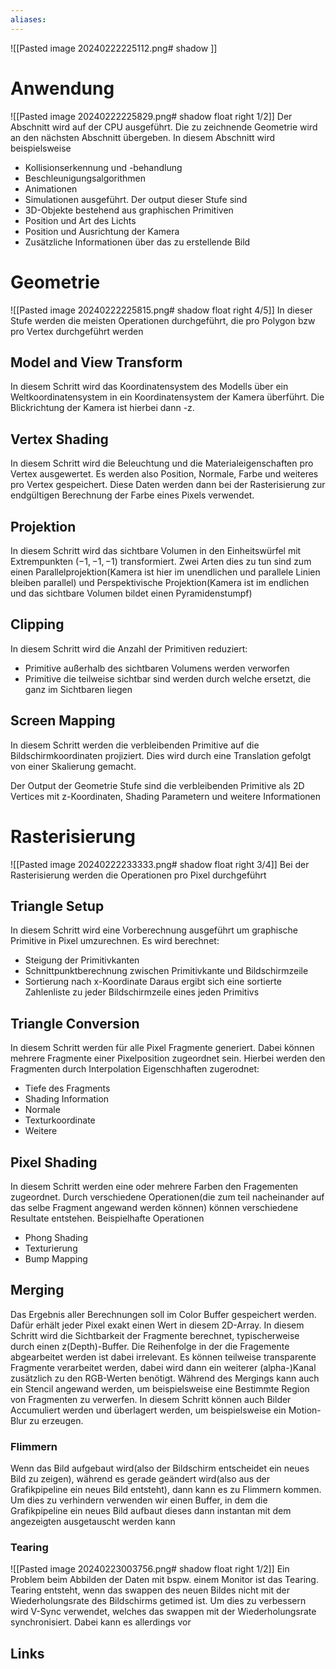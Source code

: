 ```yaml
---
aliases: 
---
```

![[Pasted image 20240222225112.png# shadow ]]
# Anwendung
![[Pasted image 20240222225829.png# shadow float right 1/2]]
Der Abschnitt wird auf der CPU ausgeführt. Die zu zeichnende Geometrie wird an den nächsten Abschnitt übergeben.
In diesem Abschnitt wird beispielsweise
- Kollisionserkennung und -behandlung
- Beschleunigungsalgorithmen
- Animationen
- Simulationen
ausgeführt.
Der output dieser Stufe sind
- 3D-Objekte bestehend aus graphischen Primitiven
- Position und Art des Lichts
- Position und Ausrichtung der Kamera
- Zusätzliche Informationen über das zu erstellende Bild
# Geometrie
![[Pasted image 20240222225815.png# shadow float right 4/5]]
In dieser Stufe werden die meisten Operationen durchgeführt, die pro Polygon bzw pro Vertex durchgeführt werden
## Model and View Transform
In diesem Schritt wird das Koordinatensystem des Modells über ein Weltkoordinatensystem in ein Koordinatensystem der Kamera überführt. Die Blickrichtung der Kamera ist hierbei dann -z.
## Vertex Shading
In diesem Schritt wird die Beleuchtung und die Materialeigenschaften pro Vertex ausgewertet. Es werden also Position, Normale, Farbe und weiteres pro Vertex gespeichert. Diese Daten werden dann bei der Rasterisierung zur endgültigen Berechnung der Farbe eines Pixels verwendet.
## Projektion
In diesem Schritt wird das sichtbare Volumen in den Einheitswürfel mit Extrempunkten $(-1,-1,-1)$ transformiert.
Zwei Arten dies zu tun sind zum einen Parallelprojektion(Kamera ist hier im unendlichen und parallele Linien bleiben parallel) und Perspektivische Projektion(Kamera ist im endlichen und das sichtbare Volumen bildet einen Pyramidenstumpf)
## Clipping
In diesem Schritt wird die Anzahl der Primitiven reduziert:
- Primitive außerhalb des sichtbaren Volumens werden verworfen
- Primitive die teilweise sichtbar sind werden durch welche ersetzt, die ganz im Sichtbaren liegen
## Screen Mapping
In diesem Schritt werden die verbleibenden Primitive auf die Bildschirmkoordinaten projiziert. Dies wird durch eine Translation gefolgt von einer Skalierung gemacht.

Der Output der Geometrie Stufe sind die verbleibenden Primitive als 2D Vertices mit z-Koordinaten, Shading Parametern und weitere Informationen
# Rasterisierung
![[Pasted image 20240222233333.png# shadow float right 3/4]]
Bei der Rasterisierung werden die Operationen pro Pixel durchgeführt
## Triangle Setup
In diesem Schritt wird eine Vorberechnung ausgeführt um graphische Primitive in Pixel umzurechnen. Es wird berechnet:
- Steigung der Primitivkanten
- Schnittpunktberechnung zwischen Primitivkante und Bildschirmzeile
- Sortierung nach x-Koordinate
Daraus ergibt sich eine sortierte Zahlenliste zu jeder Bildschirmzeile eines jeden Primitivs
## Triangle Conversion
In diesem Schritt werden für alle Pixel Fragmente generiert. Dabei können mehrere Fragmente einer Pixelposition zugeordnet sein. Hierbei werden den Fragmenten durch Interpolation Eigenschhaften zugerodnet:
- Tiefe des Fragments
- Shading Information
- Normale
- Texturkoordinate
- Weitere
## Pixel Shading
In diesem Schritt werden eine oder mehrere Farben den Fragementen zugeordnet. Durch verschiedene Operationen(die zum teil nacheinander auf das selbe Fragment angewand werden können) können verschiedene Resultate entstehen. Beispielhafte Operationen
- Phong Shading
- Texturierung
- Bump Mapping
## Merging
Das Ergebnis aller Berechnungen soll im Color Buffer gespeichert werden. Dafür erhält jeder Pixel exakt einen Wert in diesem 2D-Array.
In diesem Schritt wird die Sichtbarkeit der Fragmente berechnet, typischerweise durch einen z(Depth)-Buffer.
Die Reihenfolge in der die Fragemente abgearbeitet werden ist dabei irrelevant. Es können teilweise transparente Fragmente verarbeitet werden, dabei wird dann ein weiterer (alpha-)Kanal zusätzlich zu den RGB-Werten benötigt.
Während des Mergings kann auch ein Stencil angewand werden, um beispielsweise eine Bestimmte Region von Fragmenten zu verwerfen.
In diesem Schritt können auch Bilder Accumuliert werden und überlagert werden, um beispielsweise ein Motion-Blur zu erzeugen.
### Flimmern
Wenn das Bild aufgebaut wird(also der Bildschirm entscheidet ein neues Bild zu zeigen), während es gerade geändert wird(also aus der Grafikpipeline ein neues Bild entsteht), dann kann es zu Flimmern kommen. Um dies zu verhindern verwenden wir einen Buffer, in dem die Grafikpipeline ein neues Bild aufbaut dieses dann instantan mit dem angezeigten ausgetauscht werden kann
### Tearing
![[Pasted image 20240223003756.png# shadow float right 1/2]]
Ein Problem beim Abbilden der Daten mit bspw. einem Monitor ist das Tearing. Tearing entsteht, wenn das swappen des neuen Bildes nicht mit der Wiederholungsrate des Bildschirms getimed ist. Um dies zu verbessern wird V-Sync verwendet, welches das swappen mit der Wiederholungsrate synchronisiert. Dabei kann es allerdings vor
## Links